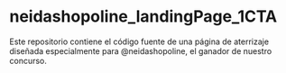 # neidashopoline_landingPage_1CTA
Este repositorio contiene el código fuente de una página de aterrizaje diseñada especialmente para  @neidashopoline, el ganador de nuestro concurso.
